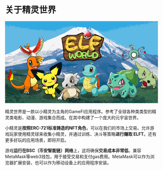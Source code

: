 # 关于精灵世界

![](.gitbook/assets/cover.png)

精灵世界是一款以小精灵为主角的GameFi应用程序。参考了全球各种类类型的精灵类电影、动漫、游戏集合而成。在其中构建了一个庞大的元宇宙世界。

小精灵是**按照ERC-721标准铸造的NFT角色**，可以在我们的市场上交易。允许游戏玩家使用精灵球来收集小精灵，并通过训练、决斗等策略**进行赚取 ELFT**。还有更多好玩的应用场景，即将开启。

游戏**运行在BSC（币安智能链）网络**上，这将确保**交易成本非常低**。兼容MetaMask等web3钱包，用于接受交易和支付gas费用。MetaMask可以作为浏览器扩展安装，也可以作为移动设备上的应用程序安装。
